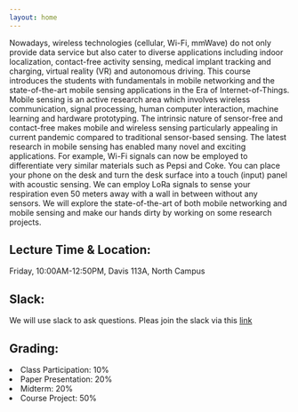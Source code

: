 ```yaml
---
layout: home
---
```


Nowadays, wireless technologies (cellular, Wi-Fi, mmWave) do not only provide data service but also cater to diverse applications including indoor localization, contact-free activity sensing, medical implant tracking and charging, virtual reality (VR) and autonomous driving. This course introduces the students with fundamentals in mobile networking and the state-of-the-art mobile sensing applications in the Era of Internet-of-Things. Mobile sensing is an active research area which involves wireless communication, signal processing, human computer interaction, machine learning and hardware prototyping. The intrinsic nature of sensor-free and contact-free makes mobile and wireless sensing particularly appealing in current pandemic compared to traditional sensor-based sensing. The latest research in mobile sensing has enabled many novel and exciting applications. For example, Wi-Fi signals can now be employed to differentiate very similar materials such as Pepsi and Coke. You can place your phone on the desk and turn the desk surface into a touch (input) panel with acoustic sensing. We can employ LoRa signals to sense your respiration even 50 meters away with a wall in between without any sensors. We will explore the state-of-the-art of both mobile networking and mobile sensing and make our hands dirty by working on some research projects.


## Lecture Time & Location:
Friday, 10:00AM-12:50PM, Davis 113A, North Campus

## Slack:
We will use slack to ask questions. Pleas join the slack via this [link](https://join.slack.com/t/slack-iwc1269/shared_invite/zt-1og595ysi-jaKcGRcko~1erhgWG32cEg)

## Grading:

<li> Class Participation: 10%</li>
<li> Paper Presentation: 20%</li>
<li> Midterm: 20%</li>
<li> Course Project: 50% </li>
